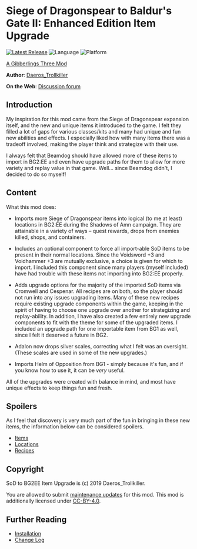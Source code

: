 # Siege of Dragonspear to Baldur's Gate II: Enhanced Edition Item Upgrade

[![Latest Release](https://img.shields.io/github/v/release/gibberlings3/SoD-to-BG2EE-Item-Upgrade?include_prereleases)](https://github.com/Gibberlings3/SoD-to-BG2EE-Item-Upgrade/releases/latest)
![Language](https://img.shields.io/static/v1?label=language&message=english&color=informational)
![Platform](https://img.shields.io/static/v1?label=platform&message=windows%20%7C%20macos%20%7C%20linux&color=informational)

[A Gibberlings Three Mod](https://www.gibberlings3.net/)

**Author**: [Daeros_Trollkiller](https://www.gibberlings3.net/profile/11100-daeros_trollkiller/)

**On the Web**: [Discussion forum](https://forums.beamdog.com/discussion/76631/mod-siege-of-dragonspear-2-baldurs-gate2-ee-item-upgrade-v0-5-1-released/p1)


## Introduction

My inspiration for this mod came from the Siege of Dragonspear expansion itself, and the new and unique items it introduced to the game. I felt they filled a lot of gaps for various classes/kits and many had unique and fun new abilities and effects. I especially liked how with many items there was a tradeoff involved, making the player think and strategize with their use.

I always felt that Beamdog should have allowed more of these items to import in BG2:EE and even have upgrade paths for them to allow for more variety and replay value in that game.  Well... since Beamdog didn't, I decided to do so myself!


## Content

What this mod does:

- Imports more Siege of Dragonspear items into logical (to me at least) locations in BG2:EE during the Shadows of Amn campaign.  They are attainable in a variety of ways – quest rewards, drops from enemies killed, shops, and containers. 

- Includes an optional component to force all import-able SoD items to be present in their normal locations.  Since the Voidsword +3 and Voidhammer +3 are mutually exclusive, a choice is given for which to import.  I included this component since many players (myself included) have had trouble with these items not importing into BG2:EE properly.

- Adds upgrade options for the majority of the imported SoD items via Cromwell and Cespenar.  All recipes are on both, so the player should not run into any issues upgrading items.  Many of these new recipes require existing upgrade components within the game, keeping in the spirit of having to choose one upgrade over another for strategizing and replay-ability.  In addition, I have also created a few entirely new upgrade components to fit with the theme for some of the upgraded items.  I included an upgrade path for one importable item from BG1 as well, since I felt it deserved a future in BG2.

- Adalon now drops silver scales, correcting what I felt was an oversight.  (These scales are used in some of the new upgrades.)

- Imports Helm of Opposition from BG1 - simply because it's fun, and if you know how to use it, it can be *very* useful.

All of the upgrades were created with balance in mind, and most have unique effects to keep things fun and fresh.  


## Spoilers

As I feel that discovery is very much part of the fun in bringing in these new items, the information below can be considered spoilers.

- [Items](SPOILER-ITEMS.md)
- [Locations](SPOILER-LOCATIONS.md)
- [Recipes](SPOILER-RECIPES.md)


## Copyright

SoD to BG2EE Item Upgrade is (c) 2019 Daeros_Trollkiller.

You are allowed to submit [maintenance updates](MAINTENANCE-NOTICE.md) for this mod. This mod is additionally licensed under [CC-BY-4.0](https://creativecommons.org/licenses/by/4.0/).


## Further Reading

- [Installation](INSTALL.md)
- [Change Log](CHANGELOG.md)
